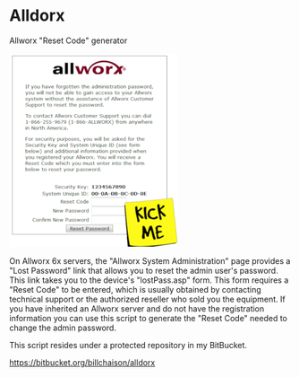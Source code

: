# Alldorx
Allworx "Reset Code" generator

![alt text](awx.png)

On Allworx 6x servers, the "Allworx System Administration" page provides a "Lost Password" link that allows you to reset the admin user's password.  This link takes you to the device's "lostPass.asp" form.  This form requires a "Reset Code" to be entered, which is usually obtained by contacting technical support or the authorized reseller who sold you the equipment.  If you have inherited an Allworx server and do not have the registration information you can use this script to generate the "Reset Code" needed to change the admin password.

This script resides under a protected repository in my BitBucket.

https://bitbucket.org/billchaison/alldorx
